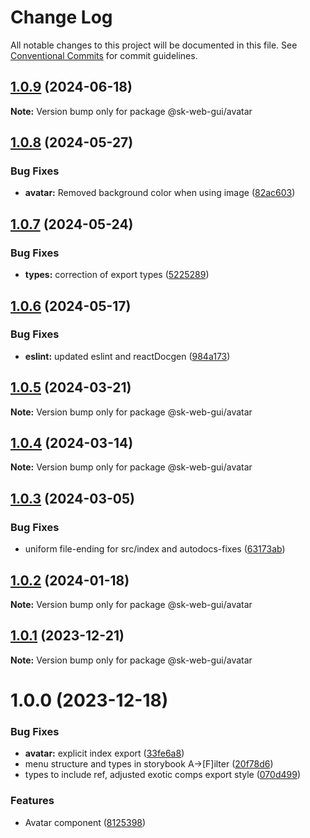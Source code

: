 # Change Log

All notable changes to this project will be documented in this file.
See [Conventional Commits](https://conventionalcommits.org) for commit guidelines.

## [1.0.9](https://github.com/Sundsvallskommun/web-shared-components/compare/@sk-web-gui/avatar@1.0.8...@sk-web-gui/avatar@1.0.9) (2024-06-18)

**Note:** Version bump only for package @sk-web-gui/avatar

## [1.0.8](https://github.com/Sundsvallskommun/web-shared-components/compare/@sk-web-gui/avatar@1.0.7...@sk-web-gui/avatar@1.0.8) (2024-05-27)

### Bug Fixes

- **avatar:** Removed background color when using image ([82ac603](https://github.com/Sundsvallskommun/web-shared-components/commit/82ac603e2f25886bd91657c653341c6ba454c5a3))

## [1.0.7](https://github.com/Sundsvallskommun/web-shared-components/compare/@sk-web-gui/avatar@1.0.6...@sk-web-gui/avatar@1.0.7) (2024-05-24)

### Bug Fixes

- **types:** correction of export types ([5225289](https://github.com/Sundsvallskommun/web-shared-components/commit/52252890b4206faa9bc70111e75f1ef818e0d8fe))

## [1.0.6](https://github.com/Sundsvallskommun/web-shared-components/compare/@sk-web-gui/avatar@1.0.5...@sk-web-gui/avatar@1.0.6) (2024-05-17)

### Bug Fixes

- **eslint:** updated eslint and reactDocgen ([984a173](https://github.com/Sundsvallskommun/web-shared-components/commit/984a17371f052a0cbe23d01fd31722f0fa2a56eb))

## [1.0.5](https://github.com/Sundsvallskommun/web-shared-components/compare/@sk-web-gui/avatar@1.0.4...@sk-web-gui/avatar@1.0.5) (2024-03-21)

**Note:** Version bump only for package @sk-web-gui/avatar

## [1.0.4](https://github.com/Sundsvallskommun/web-shared-components/compare/@sk-web-gui/avatar@1.0.3...@sk-web-gui/avatar@1.0.4) (2024-03-14)

**Note:** Version bump only for package @sk-web-gui/avatar

## [1.0.3](https://github.com/Sundsvallskommun/web-shared-components/compare/@sk-web-gui/avatar@1.0.2...@sk-web-gui/avatar@1.0.3) (2024-03-05)

### Bug Fixes

- uniform file-ending for src/index and autodocs-fixes ([63173ab](https://github.com/Sundsvallskommun/web-shared-components/commit/63173ab9474b4cb3bc97da6b780bdfb4ae65990c))

## [1.0.2](https://github.com/Sundsvallskommun/web-shared-components/compare/@sk-web-gui/avatar@1.0.1...@sk-web-gui/avatar@1.0.2) (2024-01-18)

**Note:** Version bump only for package @sk-web-gui/avatar

## [1.0.1](https://github.com/Sundsvallskommun/web-shared-components/compare/@sk-web-gui/avatar@1.0.0...@sk-web-gui/avatar@1.0.1) (2023-12-21)

**Note:** Version bump only for package @sk-web-gui/avatar

# 1.0.0 (2023-12-18)

### Bug Fixes

- **avatar:** explicit index export ([33fe6a8](https://github.com/Sundsvallskommun/web-shared-components/commit/33fe6a8c4ddc6695d23cfd3abde1f4df8aa94d4d))
- menu structure and types in storybook A->[F]ilter ([20f78d6](https://github.com/Sundsvallskommun/web-shared-components/commit/20f78d6f4b143e4db2b1ffacd8b47b8d3130f3d6))
- types to include ref, adjusted exotic comps export style ([070d499](https://github.com/Sundsvallskommun/web-shared-components/commit/070d4990ecea5d5ce90ebdd684a381bb8ad95861))

### Features

- Avatar component ([8125398](https://github.com/Sundsvallskommun/web-shared-components/commit/81253984d9897c318d768fa6ab1f71961a8aecc0))
